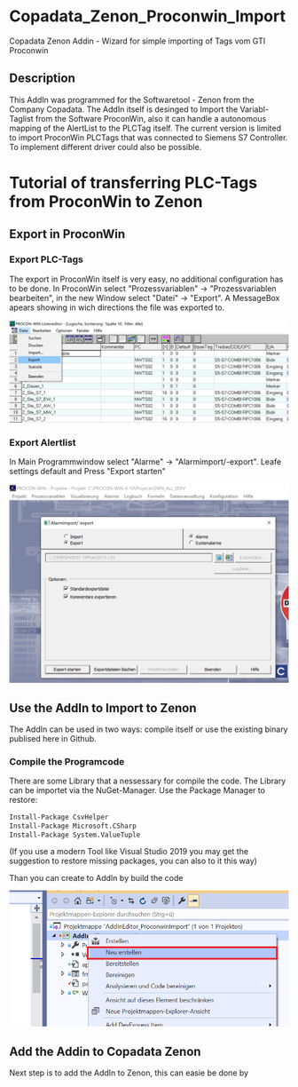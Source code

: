 # Copadata_Zenon_Proconwin_Import
Copadata Zenon Addin - Wizard for simple importing of Tags vom GTI Proconwin

## Description
This AddIn was programmed for the Softwaretool - Zenon from the Company Copadata. The AddIn itself is desinged to Import the Variabl-Taglist from the Software ProconWin, also it can handle a autonomous mapping of the AlertList to the PLCTag itself.
The current version is limited to import ProconWin PLCTags that was connected to Siemens S7 Controller. To implement different driver could also be possible. 

# Tutorial of transferring PLC-Tags from ProconWin to Zenon 

## Export in ProconWin

### Export PLC-Tags
The export in ProconWin itself is very easy, no additional configuration has to be done. In ProconWin select "Prozessvariablen" -> "Prozessvariablen bearbeiten", in the new Window select "Datei" -> "Export". A MessageBox apears showing in wich directions the file was exported to.

![Alt text](README_res/Export.png?raw=true "Title")

### Export Alertlist
In Main Programmwindow select "Alarme" -> "Alarmimport/-export". Leafe settings default and Press "Export starten"

![Alt text](README_res/Alarmmeldungen.png?raw=true "Title")

## Use the AddIn to Import to Zenon
The AddIn can be used in two ways: compile itself or use the existing binary publised here in Github.

### Compile the Programcode

There are some Library that a nessessary for compile the code. The Library can be importet via the NuGet-Manager. Use the Package Manager to restore: 
```
Install-Package CsvHelper
Install-Package Microsoft.CSharp
Install-Package System.ValueTuple
```
(If you use a modern Tool like Visual Studio 2019 you may get the suggestion to restore missing packages, you can also to it this way)

Than you can create to AddIn by build the code

![Alt text](README_res/Create.png?raw=true "Title")

## Add the Addin to Copadata Zenon

Next step is to add the AddIn to Zenon, this can easie be done by 